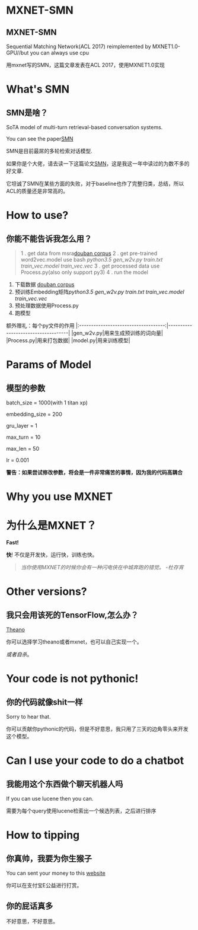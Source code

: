 # MXNET-SMN
## MXNET-SMN

Sequential Matching Network(ACL 2017) reimplemented by MXNET1.0-GPU//but you can always use cpu

用mxnet写的SMN，这篇文章发表在ACL 2017，使用MXNET1.0实现


# What's SMN
## SMN是啥？

SoTA model of multi-turn retrieval-based conversation systems.

You can see the paper[SMN](http://www.aclweb.org/anthology/P/P17/P17-1046.pdf)

SMN是目前最屌的多轮检索对话模型.

如果你是个大佬，请去读一下这篇论文[SMN](http://www.aclweb.org/anthology/P/P17/P17-1046.pdf)，这是我这一年中读过的为数不多的好文章.

它坦诚了SMN在某些方面的失败，对于baseline也作了完整归类，总结，所以ACL的质量还是非常高的。


# How to use?
## 你能不能告诉我怎么用？

> 1 . get data from msra[douban corpus](https://1drv.ms/u/s!AtcxwlQuQjw1jF0bjeaKHEUNwitA)
> 2 . get pre-trained word2vec.model use bash *python3.5 gen_w2v.py train.txt train_vec.model train_vec.vec*
> 3 . get processed data use Process.py(also only support py3)
> 4 . run the model

1. 下载数据 [douban corpus](https://1drv.ms/u/s!AtcxwlQuQjw1jF0bjeaKHEUNwitA)
2. 预训练Embedding矩阵*python3.5 gen_w2v.py train.txt train_vec.model train_vec.vec*
3. 预处理数据使用Process.py
4. 跑模型

额外赠礼：每个py文件的作用
|:------------------------------------:|------------------------------------|
|gen_w2v.py|用来生成预训练的词向量|
|Process.py|用来打包数据|
|model.py|用来训练模型|


# Params of Model
## 模型的参数

batch_size = 1000(with 1 titan xp)

embedding_size = 200

gru_layer = 1

max_turn = 10

max_len = 50

lr = 0.001

**警告：如果尝试修改参数，将会是一件非常痛苦的事情，因为我的代码高耦合**


# Why you use MXNET
# 为什么是MXNET？

**Fast!**

**快**! 不仅是开发快，运行快，训练也快。

> *当你使用MXNET的时候你会有一种闪电侠在中城奔跑的错觉。*
>                                           *-杜存宵*



# Other versions?
## 我只会用该死的TensorFlow,怎么办？

[Theano](https://github.com/MarkWuNLP/MultiTurnResponseSelection)

你可以选择学习theano或者mxnet，也可以自己实现一个。

*或者自杀*。


# Your code is not pythonic!
## 你的代码就像shit一样

Sorry to hear that.

你可以贡献你pythonic的代码，但是不好意思，我只用了三天的边角零头来开发这个模型。


# Can I use your code to do a chatbot
## 我能用这个东西做个聊天机器人吗

If you can use lucene then you can.

需要为每个query使用lucene检索出一个候选列表，之后进行排序


# How to tipping
## 你真帅，我要为你生猴子

You can sent your money to this [website](https://love.alipay.com/donate/index.htm)

你可以在支付宝E公益进行打赏。


## 你的屁话真多

不好意思，不好意思。




